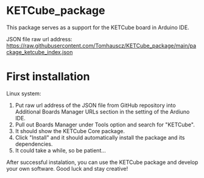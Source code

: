 # KETCube_package

This package serves as a support for the KETCube board in Arduino IDE.

JSON file raw url address:
https://raw.githubusercontent.com/Tomhauscz/KETCube_package/main/package_ketcube_index.json

First installation
==================

Linux system:

1) Put raw url address of the JSON file from GitHub repository into Additional Boards Manager URLs section in the setting of the Ardiuno IDE.
2) Pull out Boards Manager under Tools option and search for "KETCube".
3) It should show the KETCube Core package.
4) Click "Install" and it should automatically install the package and its dependencies.
5) It could take a while, so be patient...

After successful instalation, you can use the KETCube package and develop your own software.
Good luck and stay creative!
